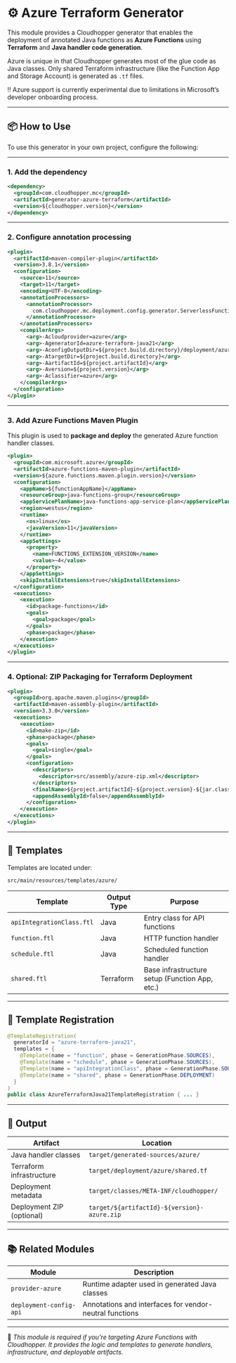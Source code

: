 # ⚙️ Azure Terraform Generator

This module provides a Cloudhopper generator that enables the deployment of annotated Java functions as **Azure Functions** using **Terraform** and **Java handler code generation**.

Azure is unique in that Cloudhopper generates most of the glue code as Java classes. Only shared Terraform infrastructure (like the Function App and Storage Account) is generated as `.tf` files.

‼️ Azure support is currently experimental due to limitations in Microsoft’s developer onboarding process.

---

## 📦 How to Use

To use this generator in your own project, configure the following:

---

### 1. Add the dependency

```xml
<dependency>
  <groupId>com.cloudhopper.mc</groupId>
  <artifactId>generator-azure-terraform</artifactId>
  <version>${cloudhopper.version}</version>
</dependency>
```

---

### 2. Configure annotation processing

```xml
<plugin>
  <artifactId>maven-compiler-plugin</artifactId>
  <version>3.8.1</version>
  <configuration>
    <source>11</source>
    <target>11</target>
    <encoding>UTF-8</encoding>
    <annotationProcessors>
      <annotationProcessor>
        com.cloudhopper.mc.deployment.config.generator.ServerlessFunctionProcessor
      </annotationProcessor>
    </annotationProcessors>
    <compilerArgs>
      <arg>-Acloudprovider=azure</arg>
      <arg>-AgeneratorId=azure-terraform-java21</arg>
      <arg>-AconfigOutputDir=${project.build.directory}/deployment/azure</arg>
      <arg>-AtargetDir=${project.build.directory}</arg>
      <arg>-AartifactId=${project.artifactId}</arg>
      <arg>-Aversion=${project.version}</arg>
      <arg>-Aclassifier=azure</arg>
    </compilerArgs>
  </configuration>
</plugin>
```

---

### 3. Add Azure Functions Maven Plugin

This plugin is used to **package and deploy** the generated Azure function handler classes.

```xml
<plugin>
  <groupId>com.microsoft.azure</groupId>
  <artifactId>azure-functions-maven-plugin</artifactId>
  <version>${azure.functions.maven.plugin.version}</version>
  <configuration>
    <appName>${functionAppName}</appName>
    <resourceGroup>java-functions-group</resourceGroup>
    <appServicePlanName>java-functions-app-service-plan</appServicePlanName>
    <region>westus</region>
    <runtime>
      <os>linux</os>
      <javaVersion>11</javaVersion>
    </runtime>
    <appSettings>
      <property>
        <name>FUNCTIONS_EXTENSION_VERSION</name>
        <value>~4</value>
      </property>
    </appSettings>
    <skipInstallExtensions>true</skipInstallExtensions>
  </configuration>
  <executions>
    <execution>
      <id>package-functions</id>
      <goals>
        <goal>package</goal>
      </goals>
      <phase>package</phase>
    </execution>
  </executions>
</plugin>
```

---

### 4. Optional: ZIP Packaging for Terraform Deployment

```xml
<plugin>
  <groupId>org.apache.maven.plugins</groupId>
  <artifactId>maven-assembly-plugin</artifactId>
  <version>3.3.0</version>
  <executions>
    <execution>
      <id>make-zip</id>
      <phase>package</phase>
      <goals>
        <goal>single</goal>
      </goals>
      <configuration>
        <descriptors>
          <descriptor>src/assembly/azure-zip.xml</descriptor>
        </descriptors>
        <finalName>${project.artifactId}-${project.version}-${jar.classifier}</finalName>
        <appendAssemblyId>false</appendAssemblyId>
      </configuration>
    </execution>
  </executions>
</plugin>
```

---

## 📁 Templates

Templates are located under:

```
src/main/resources/templates/azure/
```

| Template                 | Output Type | Purpose                                            |
|--------------------------|-------------|----------------------------------------------------|
| `apiIntegrationClass.ftl` | Java        | Entry class for API functions                      |
| `function.ftl`           | Java        | HTTP function handler                              |
| `schedule.ftl`           | Java        | Scheduled function handler                         |
| `shared.ftl`             | Terraform   | Base infrastructure setup (Function App, etc.)     |

---

## 🔌 Template Registration

```java
@TemplateRegistration(
  generatorId = "azure-terraform-java21",
  templates = {
    @Template(name = "function", phase = GenerationPhase.SOURCES),
    @Template(name = "schedule", phase = GenerationPhase.SOURCES),
    @Template(name = "apiIntegrationClass", phase = GenerationPhase.SOURCES),
    @Template(name = "shared", phase = GenerationPhase.DEPLOYMENT)
  }
)
public class AzureTerraformJava21TemplateRegistration { ... }
```

---

## 📂 Output

| Artifact                       | Location                                |
|--------------------------------|-----------------------------------------|
| Java handler classes           | `target/generated-sources/azure/`       |
| Terraform infrastructure       | `target/deployment/azure/shared.tf`     |
| Deployment metadata            | `target/classes/META-INF/cloudhopper/`  |
| Deployment ZIP (optional)      | `target/${artifactId}-${version}-azure.zip` |

---

## 📚 Related Modules

| Module              | Description                                                 |
|---------------------|-------------------------------------------------------------|
| `provider-azure`    | Runtime adapter used in generated Java classes              |
| `deployment-config-api` | Annotations and interfaces for vendor-neutral functions |

---

📝 *This module is required if you're targeting Azure Functions with Cloudhopper. It provides the logic and templates to generate handlers, infrastructure, and deployable artifacts.*
